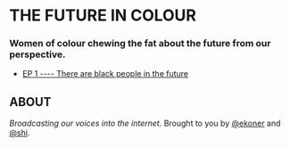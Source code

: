 
# THE FUTURE IN COLOUR

### Women of colour chewing the fat about the future from our perspective.

- [EP 1 ---- There are black people in the future](https://www.mixcloud.com/thefutureincolour/episode-1-there-are-black-people-in-the-future/)


## ABOUT


*Broadcasting our voices into the internet.*
Brought to you by [@ekoner](http://twitter.com/ekoner) and [@shi](http://twitter.com/shi).
